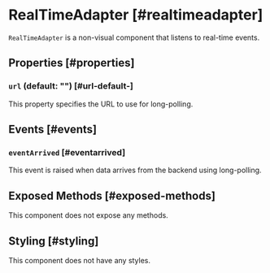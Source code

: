 # RealTimeAdapter [#realtimeadapter]

`RealTimeAdapter` is a non-visual component that listens to real-time events.

## Properties [#properties]

### `url` (default: "") [#url-default-]

This property specifies the URL to use for long-polling.

## Events [#events]

### `eventArrived` [#eventarrived]

This event is raised when data arrives from the backend using long-polling.

## Exposed Methods [#exposed-methods]

This component does not expose any methods.

## Styling [#styling]

This component does not have any styles.

